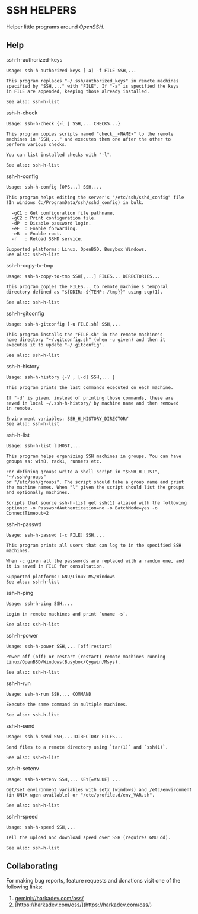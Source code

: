 # SSH HELPERS

Helper little programs around *OpenSSH*.

## Help

ssh-h-authorized-keys

    Usage: ssh-h-authorized-keys [-a] -f FILE SSH,...
    
    This program replaces "~/.ssh/authorized_keys" in remote machines
    specified by "SSH,..." with "FILE". If "-a" is specified the keys
    in FILE are appended, keeping those already installed.
    
    See also: ssh-h-list

ssh-h-check

    Usage: ssh-h-check {-l | SSH,... CHECKS...}
    
    This program copies scripts named "check__<NAME>" to the remote
    machines in "SSH,..." and executes them one after the other to
    perform various checks.
    
    You can list installed checks with "-l".
    
    See also: ssh-h-list

ssh-h-config

    Usage: ssh-h-config [OPS...] SSH,...
    
    This program helps editing the server's "/etc/ssh/sshd_config" file
    (In windows C:/ProgramData/ssh/sshd_config) in bulk.
    
      -gC1 : Get configuration file pathname.
      -gC2 : Print configuration file.
      -dP  : Disable password login.
      -eF  : Enable forwarding.
      -eR  : Enable root.
      -r   : Reload SSHD service.
    
    Supported platforms: Linux, OpenBSD, Busybox Windows.
    See also: ssh-h-list

ssh-h-copy-to-tmp

    Usage: ssh-h-copy-to-tmp SSH[,...] FILES... DIRECTORIES...
    
    This program copies the FILES... to remote machine's temporal
    directory defined as "${DDIR:-${TEMP:-/tmp}}" using scp(1). 
    
    See also: ssh-h-list

ssh-h-gitconfig

    Usage: ssh-h-gitconfig [-u FILE.sh] SSH,...
    
    This program installs the "FILE.sh" in the remote machine's
    home directory "~/.gitconfig.sh" (when -u given) and then it
    executes it to update "~/.gitconfig".
    
    See also: ssh-h-list

ssh-h-history

    Usage: ssh-h-history {-V , [-d] SSH,... }
    
    This program prints the last commands executed on each machine.
    
    If "-d" is given, instead of printing those commands, these are
    saved in local ~/.ssh-h-history/ by machine name and then removed
    in remote.
    
    Environment variables: SSH_H_HISTORY_DIRECTORY
    See also: ssh-h-list

ssh-h-list

    Usage: ssh-h-list l|HOST,...
    
    This program helps organizing SSH machines in groups. You can have
    groups as: win8, rack1, runners etc.
    
    For defining groups write a shell script in "$SSH_H_LIST", "~/.ssh/groups"
    or "/etc/ssh/groups". The script should take a group name and print
    the machine names. When "l" given the script should list the groups
    and optionally machines.
    
    Scripts that source ssh-h-list get ssh(1) aliased with the following
    options: -o PasswordAuthentication=no -o BatchMode=yes -o ConnectTimeout=2

ssh-h-passwd

    Usage: ssh-h-passwd [-c FILE] SSH,...
    
    This program prints all users that can log to in the specified SSH
    machines.
    
    When -c given all the passwords are replaced with a random one, and
    it is saved in FILE for consultation.
    
    Supported platforms: GNU/Linux MS/Windows
    See also: ssh-h-list

ssh-h-ping

    Usage: ssh-h-ping SSH,...
    
    Login in remote machines and print `uname -s`.
    
    See also: ssh-h-list

ssh-h-power

    Usage: ssh-h-power SSH,... [off|restart]
    
    Power off (off) or restart (restart) remote machines running
    Linux/OpenBSD/Windows(Busybox/Cygwin/Msys).
    
    See also: ssh-h-list

ssh-h-run

    Usage: ssh-h-run SSH,... COMMAND
    
    Execute the same command in multiple machines.
    
    See also: ssh-h-list

ssh-h-send

    Usage: ssh-h-send SSH,...:DIRECTORY FILES...
    
    Send files to a remote directory using `tar(1)` and `ssh(1)`.
    
    See also: ssh-h-list

ssh-h-setenv

    Usage: ssh-h-setenv SSH,... KEY[=VALUE] ...
    
    Get/set environment variables with setx (windows) and /etc/environment
    (in UNIX wgen available) or "/etc/profile.d/env_VAR.sh".
    
    See also: ssh-h-list 

ssh-h-speed

    Usage: ssh-h-speed SSH,...
    
    Tell the upload and download speed over SSH (requires GNU dd).
    
    See also: ssh-h-list

## Collaborating

For making bug reports, feature requests and donations visit
one of the following links:

1. [gemini://harkadev.com/oss/](gemini://harkadev.com/oss/)
2. [https://harkadev.com/oss/](https://harkadev.com/oss/)
